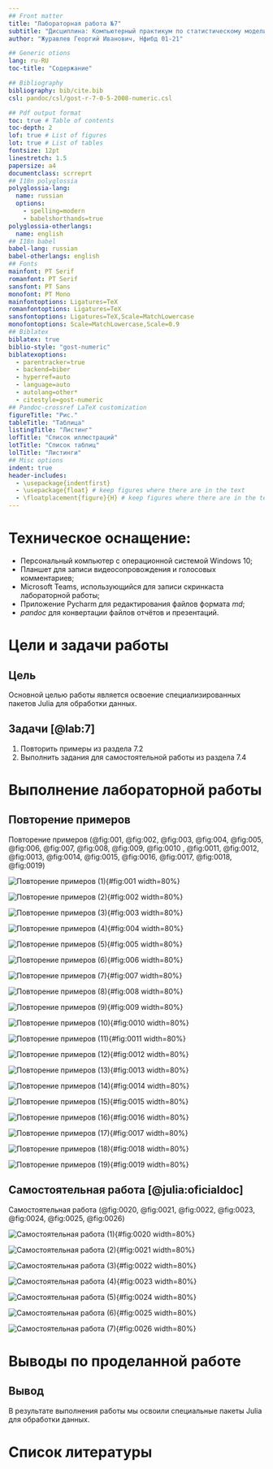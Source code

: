 ```yaml
---
## Front matter
title: "Лабораторная работа №7"
subtitle: "Дисциплина: Компьютерный практикум по статистическому моделированию"
author: "Журавлев Георгий Иванович, Нфибд 01-21"

## Generic otions
lang: ru-RU
toc-title: "Содержание"

## Bibliography
bibliography: bib/cite.bib
csl: pandoc/csl/gost-r-7-0-5-2008-numeric.csl

## Pdf output format
toc: true # Table of contents
toc-depth: 2
lof: true # List of figures
lot: true # List of tables
fontsize: 12pt
linestretch: 1.5
papersize: a4
documentclass: scrreprt
## I18n polyglossia
polyglossia-lang:
  name: russian
  options:
	- spelling=modern
	- babelshorthands=true
polyglossia-otherlangs:
  name: english
## I18n babel
babel-lang: russian
babel-otherlangs: english
## Fonts
mainfont: PT Serif
romanfont: PT Serif
sansfont: PT Sans
monofont: PT Mono
mainfontoptions: Ligatures=TeX
romanfontoptions: Ligatures=TeX
sansfontoptions: Ligatures=TeX,Scale=MatchLowercase
monofontoptions: Scale=MatchLowercase,Scale=0.9
## Biblatex
biblatex: true
biblio-style: "gost-numeric"
biblatexoptions:
  - parentracker=true
  - backend=biber
  - hyperref=auto
  - language=auto
  - autolang=other*
  - citestyle=gost-numeric
## Pandoc-crossref LaTeX customization
figureTitle: "Рис."
tableTitle: "Таблица"
listingTitle: "Листинг"
lofTitle: "Список иллюстраций"
lotTitle: "Список таблиц"
lolTitle: "Листинги"
## Misc options
indent: true
header-includes:
  - \usepackage{indentfirst}
  - \usepackage{float} # keep figures where there are in the text
  - \floatplacement{figure}{H} # keep figures where there are in the text
---
```


# Техническое оснащение:

- Персональный компьютер с операционной системой Windows 10;
- Планшет для записи видеосопровождения и голосовых комментариев;
- Microsoft Teams, использующийся для записи скринкаста лабораторной работы;
- Приложение Pycharm для редактирования файлов формата *md*;
- *pandoc* для конвертации файлов отчётов и презентаций.

# Цели и задачи работы
## Цель

Основной целью работы является освоение специализированных пакетов Julia для обработки данных.

## Задачи [@lab:7]

1. Повторить примеры из раздела 7.2
2. Выполнить задания для самостоятельной работы из раздела 7.4

# Выполнение лабораторной работы

## Повторение примеров

Повторение примеров (@fig:001, @fig:002, @fig:003, @fig:004, @fig:005, @fig:006, @fig:007, @fig:008, @fig:009, @fig:0010
, @fig:0011, @fig:0012, @fig:0013, @fig:0014, @fig:0015, @fig:0016, @fig:0017, @fig:0018, @fig:0019)

![Повторение примеров (1)](image/1.png){#fig:001 width=80%}

![Повторение примеров (2)](image/2.png){#fig:002 width=80%}

![Повторение примеров (3)](image/3.png){#fig:003 width=80%}

![Повторение примеров (4)](image/4.png){#fig:004 width=80%}

![Повторение примеров (5)](image/5.png){#fig:005 width=80%}

![Повторение примеров (6)](image/6.png){#fig:006 width=80%}

![Повторение примеров (7)](image/7.png){#fig:007 width=80%}

![Повторение примеров (8)](image/8.png){#fig:008 width=80%}

![Повторение примеров (9)](image/9.png){#fig:009 width=80%}

![Повторение примеров (10)](image/10.png){#fig:0010 width=80%}

![Повторение примеров (11)](image/11.png){#fig:0011 width=80%}

![Повторение примеров (12)](image/12.png){#fig:0012 width=80%}

![Повторение примеров (13)](image/13.png){#fig:0013 width=80%}

![Повторение примеров (14)](image/14.png){#fig:0014 width=80%}

![Повторение примеров (15)](image/15.png){#fig:0015 width=80%}

![Повторение примеров (16)](image/16.png){#fig:0016 width=80%}

![Повторение примеров (17)](image/17.png){#fig:0017 width=80%}

![Повторение примеров (18)](image/18.png){#fig:0018 width=80%}

![Повторение примеров (19)](image/19.png){#fig:0019 width=80%}

## Самостоятельная работа [@julia:oficialdoc]

Самостоятельная работа (@fig:0020, @fig:0021, @fig:0022, @fig:0023, @fig:0024, @fig:0025, @fig:0026)

![Самостоятельная работа (1)](image/20.png){#fig:0020 width=80%}

![Самостоятельная работа (2)](image/21.png){#fig:0021 width=80%}

![Самостоятельная работа (3)](image/22.png){#fig:0022 width=80%}

![Самостоятельная работа (4)](image/23.png){#fig:0023 width=80%}

![Самостоятельная работа (5)](image/24.png){#fig:0024 width=80%}

![Самостоятельная работа (6)](image/25.png){#fig:0025 width=80%}

![Самостоятельная работа (7)](image/26.png){#fig:0026 width=80%}


# Выводы по проделанной работе

## Вывод

В результате выполнения работы мы освоили специальные пакеты Julia для обработки данных.

# Список литературы

